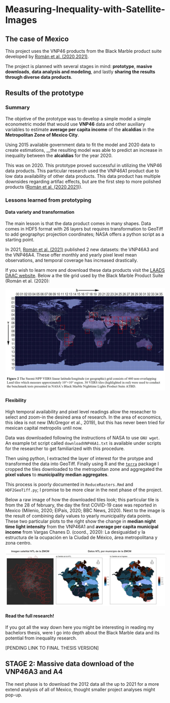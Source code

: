 # Measuring-Inequality-with-Satellite-Images

## The case of Mexico

This project uses the VNP46 products from the Black Marble product suite developed by [Román et al. (2020,2021)](https://ladsweb.modaps.eosdis.nasa.gov/missions-and-measurements/viirs/VIIRS_Black_Marble_UG_v1.2_April_2021.pdf).

The project is planned with several stages in mind: __prototype__, __masive downloads__, __data analysis and modeling__, and lastly __sharing the results through diverse data products__. 

## Results of the __prototype__

### Summary

The objetive of the prototype was to develop a simple model a simple econometric model that would use __VNP46__ data and other auxiliary variables to estimate __average per capita income__ of the __alcaldias__ in the __Metropolitan Zone of Mexico City__. 

Using 2015 available government data to fit the model and 2020 data to create estimations, __the resulting model was able to predict an increase in inequality between the __alcaldias__ for the year 2020. 

This was on 2020. 
This prototype proved successful in utilizing the VNP46 data products. This particular research used the VNP46A1 product due to low data availability of other data products. This data product has multiple downsides regarding artifac effects, but are the first step to more polished products ([Román et al. (2020,2021)](https://ladsweb.modaps.eosdis.nasa.gov/missions-and-measurements/viirs/VIIRS_Black_Marble_UG_v1.2_April_2021.pdf)).

### Lessons learned from prototyping

#### Data variety and transformation

The main lesson is that the data product comes in many shapes. Data comes in HDF5 format with 26 layers but requires transformation to GeoTiff to add geographyc projection coordinates; NASA offers a python script as a starting point.

In 2021, [Román et al. (2021)](https://ladsweb.modaps.eosdis.nasa.gov/missions-and-measurements/viirs/VIIRS_Black_Marble_UG_v1.2_April_2021.pdf) published 2 new datasets: the VNP46A3 and the VNP46A4. These offer monthly and yearly pixel level mean observations, and temporal coverage has increased drastically.

If you wish to learn more and download these data products visit the [LAADS DAAC website](https://ladsweb.modaps.eosdis.nasa.gov/search/order/2/VNP46A1--5000). Below a the tile grid used by the Black Marble Product Suite (Román et al. (2020):

![Black Marble Tiles 35 horizontal and 17 vertical. The metropolitan zone of mexico city uses only h08 v07](https://github.com/dar4datascience/Measuring-Inequality-with-Satellite-Images/blob/main/proyect_snapshots/ntlGridRoman2020.jpg)

#### Flexibility

High temporal availability and pixel level readings allow the reseacher to select and zoom-in the desired area of research. In the area of economics, this idea is not new (McGregor et al., 2019), but this has never been tried for mexican capital metropolis until now.

Data was downloaded following the instructions of NASA to use `GNU wget`. An example txt script called `downloadVNP46A1.txt` is available under scripts for the researcher to get familiarized with this procedure. 

Then using python, I extracted the layer of interest for the protype and transformed the data into GeoTiff. Finally using R and the [`terra`](https://rspatial.org/terra/pkg/1-introduction.html) package I cropped the tiles downloaded to the metropolitan zone and aggregated the __pixel values__ to __municipality median aggregates__.


This process is poorly documented in `ReduceRasters.Rmd` and `HDF2GeoTiff.py`; I promise to be more clear in the next phase of the project.

Below a raw image of how the downloaded tiles look; this particular tile is from the 28 of february, the day the first COVID-19 case was reported in Mexico (Milenio, 2020; ElPaís, 2020; BBC News, 2020). Next to the image is the result of combining daily values to yearly municipality data points. These two particular plots to the right show the change in __median night time light intensity__ from the VNP46A1 and __average per capita municipal income__ from Vargas Chanes D. (coord., 2020): La desigualdad y la estructura de la ocupación en la Ciudad de México, área metropolitana y zona centro.


![3 maps. First to the left is a raw image where the cloudy formation are pixel level light intensity levels and the other two are municipal level readings of average per capita income and light intensity level of the municipalities of the metropolitan zone of mexico city](https://github.com/dar4datascience/Measuring-Inequality-with-Satellite-Images/blob/main/proyect_snapshots/resultsMap.jpg)
 
#### Read the full research!

If you got all the way down here you might be interesting in reading my bachelors thesis, were I go into depth about the Black Marble data and its potential from inequality research.

[PENDING LINK TO FINAL THESIS VERSION]


## STAGE 2: Massive data download of the VNP46A3 and A4

The next phase is to download the 2012 data all the up to 2021 for a more extend analysis of all of Mexico, thought smaller project analyses might pop-up.




